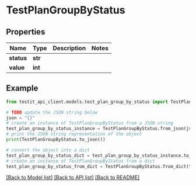 # TestPlanGroupByStatus


## Properties

Name | Type | Description | Notes
------------ | ------------- | ------------- | -------------
**status** | **str** |  | 
**value** | **int** |  | 

## Example

```python
from testit_api_client.models.test_plan_group_by_status import TestPlanGroupByStatus

# TODO update the JSON string below
json = "{}"
# create an instance of TestPlanGroupByStatus from a JSON string
test_plan_group_by_status_instance = TestPlanGroupByStatus.from_json(json)
# print the JSON string representation of the object
print(TestPlanGroupByStatus.to_json())

# convert the object into a dict
test_plan_group_by_status_dict = test_plan_group_by_status_instance.to_dict()
# create an instance of TestPlanGroupByStatus from a dict
test_plan_group_by_status_from_dict = TestPlanGroupByStatus.from_dict(test_plan_group_by_status_dict)
```
[[Back to Model list]](../README.md#documentation-for-models) [[Back to API list]](../README.md#documentation-for-api-endpoints) [[Back to README]](../README.md)


